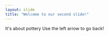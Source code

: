 ```yaml
---
layout: slide
title: "Welcome to our second slide!"
---
```

It's about pottery
Use the left arrow to go back!
